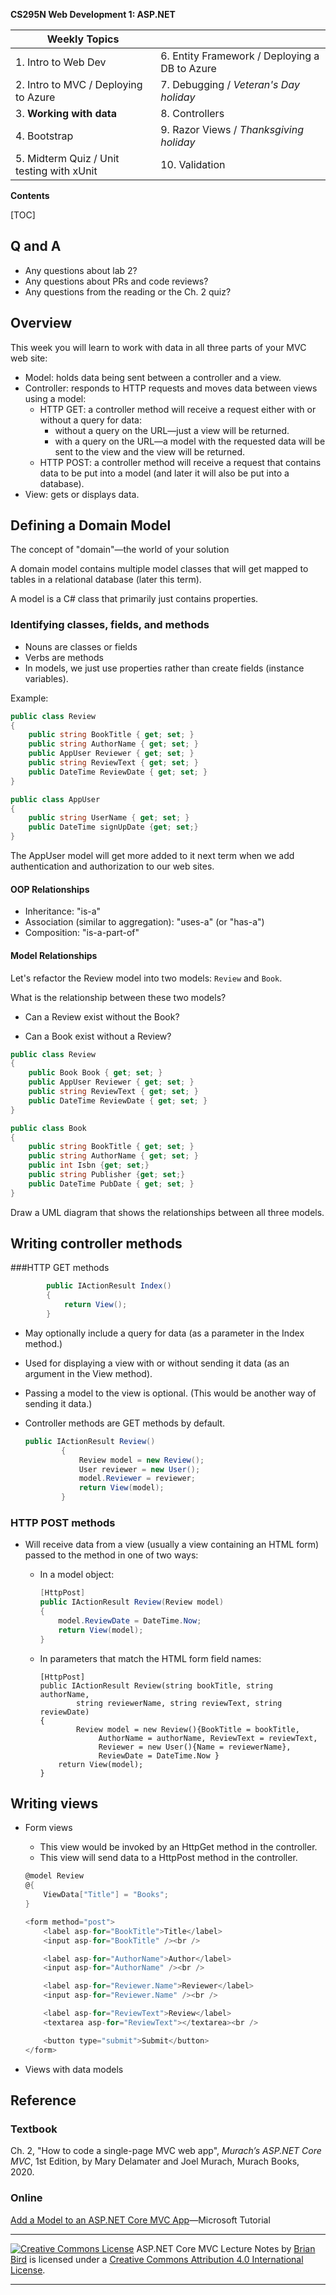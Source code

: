 **CS295N Web Development 1: ASP.NET**

| Weekly Topics                             |                                               |
| ----------------------------------------- | --------------------------------------------- |
| 1. Intro to Web Dev                       | 6. Entity Framework / Deploying a DB to Azure |
| 2. Intro to MVC / Deploying to Azure      | 7. Debugging / *Veteran's Day holiday*        |
| 3. **Working with data**                  | 8. Controllers                                |
| 4. Bootstrap                              | 9. Razor Views / *Thanksgiving holiday*       |
| 5. Midterm Quiz / Unit testing with xUnit | 10. Validation                                |

**Contents**

[TOC]

## Q and A

- Any questions about lab 2?
- Any questions about PRs and code reviews?
- Any questions from the reading or the Ch. 2 quiz?



## Overview

This week you will learn to work with data in all three parts of your MVC web site:

- Model: holds data being sent between a controller and a view.
- Controller: responds to HTTP requests and moves data between views using a model:
  - HTTP GET: a controller method will receive a request either with or without a query for data:
    - without a query on the URL&mdash;just a view will be returned.
    - with a query on the URL&mdash;a model with the requested data will be sent to the view and the view will be returned.
  - HTTP POST: a controller method will receive a request that contains data to be put into a model (and later it will also be put into a database).
- View: gets or displays data.



## Defining a Domain Model

The concept of "domain"&mdash;the world of your solution

A domain model contains multiple model classes that will get mapped to tables in a relational database (later this term).

A model is a C# class that primarily just contains properties.

### Identifying classes, fields, and methods

- Nouns are classes or fields
- Verbs are methods
- In models, we just use properties rather than create fields (instance variables).

Example:

```C#
public class Review
{
    public string BookTitle { get; set; }
    public string AuthorName { get; set; }
    public AppUser Reviewer { get; set; }
    public string ReviewText { get; set; }
    public DateTime ReviewDate { get; set; }
}
```



```C#
public class AppUser
{
    public string UserName { get; set; }
    public DateTime signUpDate {get; set;}
}
```

The AppUser model will get more added to it next term when we add authentication and authorization to our web sites.

#### OOP Relationships

- Inheritance: "is-a"
- Association (similar to aggregation): "uses-a" (or "has-a")
- Composition: "is-a-part-of"

#### Model Relationships

Let's refactor the Review model into two models: `Review` and `Book`.

What is the relationship between these two models?

- Can a Review exist without the Book?

- Can a Book exist without a Review?

  

```C#
public class Review
{
    public Book Book { get; set; }
    public AppUser Reviewer { get; set; }
    public string ReviewText { get; set; }
    public DateTime ReviewDate { get; set; }
}
```



```C#
public class Book
{
    public string BookTitle { get; set; }
    public string AuthorName { get; set; }
    public int Isbn {get; set;}
    public string Publisher {get; set;}
    public DateTime PubDate { get; set; }
}
```

Draw a UML diagram that shows the relationships between all three models.



## Writing controller methods

###HTTP GET methods

```c#
        public IActionResult Index()
        {
            return View();
        }
```

- May optionally include a query for data (as a parameter in the Index method.)

- Used for displaying a view with or without sending it data (as an argument in the View method).

- Passing a model to the view is optional. (This would be another way of sending it data.)

- Controller methods are GET methods by default.

  ```C#
  public IActionResult Review()
          {
              Review model = new Review();
              User reviewer = new User();
              model.Reviewer = reviewer;
              return View(model);
          }
  ```

  

### HTTP POST methods

- Will receive data from a view (usually a view containing an HTML form) passed to the method in one of two ways:

  - In a model object:

    ```c#
    [HttpPost]
    public IActionResult Review(Review model)
    {
        model.ReviewDate = DateTime.Now;
        return View(model);
    }
    ```

  - In parameters that match the HTML form field names:

    ```
    [HttpPost]
    public IActionResult Review(string bookTitle, string authorName,
            string reviewerName, string reviewText, string reviewDate)
    {
    		Review model = new Review(){BookTitle = bookTitle, 
    		     AuthorName = authorName, ReviewText = reviewText,
    		     Reviewer = new User(){Name = reviewerName},
    		     ReviewDate = DateTime.Now }
        return View(model);
    }
    ```

    

## Writing views

- Form views

  - This view would be invoked by an HttpGet method in the controller.
  - This view will send data to a HttpPost method in the controller.

  ```c#
  @model Review
  @{
      ViewData["Title"] = "Books";
  }
  
  <form method="post">
      <label asp-for="BookTitle">Title</label>
      <input asp-for="BookTitle" /><br />
  
      <label asp-for="AuthorName">Author</label>
      <input asp-for="AuthorName" /><br />
  
      <label asp-for="Reviewer.Name">Reviewer</label>
      <input asp-for="Reviewer.Name" /><br />
  
      <label asp-for="ReviewText">Review</label>
      <textarea asp-for="ReviewText"></textarea><br />
  
      <button type="submit">Submit</button>
  </form>
  ```

- Views with data models



## Reference

### Textbook

Ch. 2, "How to code a single-page MVC web app", *Murach’s ASP.NET Core MVC*, 1st Edition, by Mary Delamater and Joel Murach, Murach Books, 2020.

### Online

[Add a Model to an ASP.NET Core MVC App](https://lanecc.zoom.us/rec/share/eysvpQj6XMaobYbus6qz_0cvLLxkrHTkPfg3OBoM7G-EwiIhkyYCZiCBKpg3Dvkr.oqyMt8bs2AEArLPq)&mdash;Microsoft Tutorial




------

[![Creative Commons License](https://i.creativecommons.org/l/by/4.0/88x31.png)](http://creativecommons.org/licenses/by/4.0/)
ASP.NET Core MVC Lecture Notes by [Brian Bird](https://profbird.dev) is licensed under a [Creative Commons Attribution 4.0 International License](http://creativecommons.org/licenses/by/4.0/). 

------